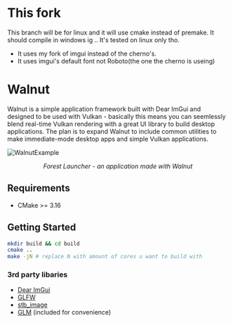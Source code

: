 # This fork
This branch will be for linux and it will use cmake instead of premake.
It should compile in windows ig .. It's tested on linux only tho.

- It uses my fork of imgui instead of the cherno's.
- It uses imgui's default font not Roboto(the one the cherno is useing)

# Walnut

Walnut is a simple application framework built with Dear ImGui and designed to be used with Vulkan - basically this means you can seemlessly blend real-time Vulkan rendering with a great UI library to build desktop applications. The plan is to expand Walnut to include common utilities to make immediate-mode desktop apps and simple Vulkan applications.

![WalnutExample](https://hazelengine.com/images/ForestLauncherScreenshot.jpg)
_<center>Forest Launcher - an application made with Walnut</center>_

## Requirements
- CMake >= 3.16

## Getting Started
```bash
mkdir build && cd build
cmake ..
make -jN # replace N with amount of cores u want to build with
```

### 3rd party libaries
- [Dear ImGui](https://github.com/ocornut/imgui)
- [GLFW](https://github.com/glfw/glfw)
- [stb_image](https://github.com/nothings/stb)
- [GLM](https://github.com/g-truc/glm) (included for convenience)